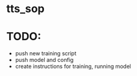 # tts_sop
# TODO:
- push new training script
- push model and config
- create instructions for training, running model
